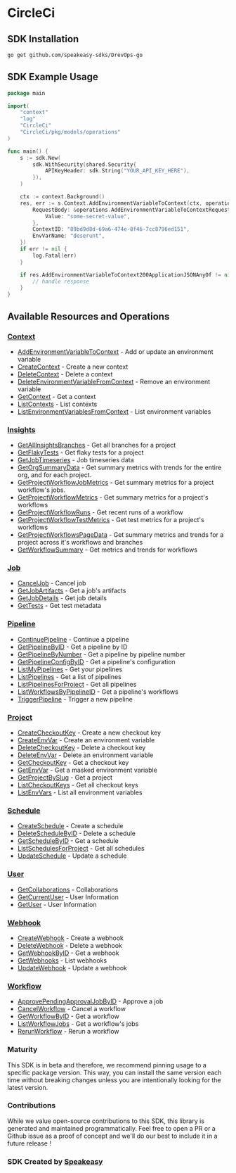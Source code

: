 # CircleCi

<!-- Start SDK Installation -->
## SDK Installation

```bash
go get github.com/speakeasy-sdks/DrevOps-go
```
<!-- End SDK Installation -->

## SDK Example Usage
<!-- Start SDK Example Usage -->
```go
package main

import(
	"context"
	"log"
	"CircleCi"
	"CircleCi/pkg/models/operations"
)

func main() {
    s := sdk.New(
        sdk.WithSecurity(shared.Security{
            APIKeyHeader: sdk.String("YOUR_API_KEY_HERE"),
        }),
    )

    ctx := context.Background()
    res, err := s.Context.AddEnvironmentVariableToContext(ctx, operations.AddEnvironmentVariableToContextRequest{
        RequestBody: &operations.AddEnvironmentVariableToContextRequestBody{
            Value: "some-secret-value",
        },
        ContextID: "89bd9d8d-69a6-474e-8f46-7cc8796ed151",
        EnvVarName: "deserunt",
    })
    if err != nil {
        log.Fatal(err)
    }

    if res.AddEnvironmentVariableToContext200ApplicationJSONAnyOf != nil {
        // handle response
    }
}
```
<!-- End SDK Example Usage -->

<!-- Start SDK Available Operations -->
## Available Resources and Operations


### [Context](docs/context/README.md)

* [AddEnvironmentVariableToContext](docs/context/README.md#addenvironmentvariabletocontext) - Add or update an environment variable
* [CreateContext](docs/context/README.md#createcontext) - Create a new context
* [DeleteContext](docs/context/README.md#deletecontext) - Delete a context
* [DeleteEnvironmentVariableFromContext](docs/context/README.md#deleteenvironmentvariablefromcontext) - Remove an environment variable
* [GetContext](docs/context/README.md#getcontext) - Get a context
* [ListContexts](docs/context/README.md#listcontexts) - List contexts
* [ListEnvironmentVariablesFromContext](docs/context/README.md#listenvironmentvariablesfromcontext) - List environment variables

### [Insights](docs/insights/README.md)

* [GetAllInsightsBranches](docs/insights/README.md#getallinsightsbranches) - Get all branches for a project
* [GetFlakyTests](docs/insights/README.md#getflakytests) - Get flaky tests for a project
* [GetJobTimeseries](docs/insights/README.md#getjobtimeseries) - Job timeseries data
* [GetOrgSummaryData](docs/insights/README.md#getorgsummarydata) - Get summary metrics with trends for the entire org, and for each project.
* [GetProjectWorkflowJobMetrics](docs/insights/README.md#getprojectworkflowjobmetrics) - Get summary metrics for a project workflow's jobs.
* [GetProjectWorkflowMetrics](docs/insights/README.md#getprojectworkflowmetrics) - Get summary metrics for a project's workflows
* [GetProjectWorkflowRuns](docs/insights/README.md#getprojectworkflowruns) - Get recent runs of a workflow
* [GetProjectWorkflowTestMetrics](docs/insights/README.md#getprojectworkflowtestmetrics) - Get test metrics for a project's workflows
* [GetProjectWorkflowsPageData](docs/insights/README.md#getprojectworkflowspagedata) - Get summary metrics and trends for a project across it's workflows and branches
* [GetWorkflowSummary](docs/insights/README.md#getworkflowsummary) - Get metrics and trends for workflows

### [Job](docs/job/README.md)

* [CancelJob](docs/job/README.md#canceljob) - Cancel job
* [GetJobArtifacts](docs/job/README.md#getjobartifacts) - Get a job's artifacts
* [GetJobDetails](docs/job/README.md#getjobdetails) - Get job details
* [GetTests](docs/job/README.md#gettests) - Get test metadata

### [Pipeline](docs/pipeline/README.md)

* [ContinuePipeline](docs/pipeline/README.md#continuepipeline) - Continue a pipeline
* [GetPipelineByID](docs/pipeline/README.md#getpipelinebyid) - Get a pipeline by ID
* [GetPipelineByNumber](docs/pipeline/README.md#getpipelinebynumber) - Get a pipeline by pipeline number
* [GetPipelineConfigByID](docs/pipeline/README.md#getpipelineconfigbyid) - Get a pipeline's configuration
* [ListMyPipelines](docs/pipeline/README.md#listmypipelines) - Get your pipelines
* [ListPipelines](docs/pipeline/README.md#listpipelines) - Get a list of pipelines
* [ListPipelinesForProject](docs/pipeline/README.md#listpipelinesforproject) - Get all pipelines
* [ListWorkflowsByPipelineID](docs/pipeline/README.md#listworkflowsbypipelineid) - Get a pipeline's workflows
* [TriggerPipeline](docs/pipeline/README.md#triggerpipeline) - Trigger a new pipeline

### [Project](docs/project/README.md)

* [CreateCheckoutKey](docs/project/README.md#createcheckoutkey) - Create a new checkout key
* [CreateEnvVar](docs/project/README.md#createenvvar) - Create an environment variable
* [DeleteCheckoutKey](docs/project/README.md#deletecheckoutkey) - Delete a checkout key
* [DeleteEnvVar](docs/project/README.md#deleteenvvar) - Delete an environment variable
* [GetCheckoutKey](docs/project/README.md#getcheckoutkey) - Get a checkout key
* [GetEnvVar](docs/project/README.md#getenvvar) - Get a masked environment variable
* [GetProjectBySlug](docs/project/README.md#getprojectbyslug) - Get a project
* [ListCheckoutKeys](docs/project/README.md#listcheckoutkeys) - Get all checkout keys
* [ListEnvVars](docs/project/README.md#listenvvars) - List all environment variables

### [Schedule](docs/schedule/README.md)

* [CreateSchedule](docs/schedule/README.md#createschedule) - Create a schedule
* [DeleteScheduleByID](docs/schedule/README.md#deleteschedulebyid) - Delete a schedule
* [GetScheduleByID](docs/schedule/README.md#getschedulebyid) - Get a schedule
* [ListSchedulesForProject](docs/schedule/README.md#listschedulesforproject) - Get all schedules
* [UpdateSchedule](docs/schedule/README.md#updateschedule) - Update a schedule

### [User](docs/user/README.md)

* [GetCollaborations](docs/user/README.md#getcollaborations) - Collaborations
* [GetCurrentUser](docs/user/README.md#getcurrentuser) - User Information
* [GetUser](docs/user/README.md#getuser) - User Information

### [Webhook](docs/webhook/README.md)

* [CreateWebhook](docs/webhook/README.md#createwebhook) - Create a webhook
* [DeleteWebhook](docs/webhook/README.md#deletewebhook) - Delete a webhook
* [GetWebhookByID](docs/webhook/README.md#getwebhookbyid) - Get a webhook
* [GetWebhooks](docs/webhook/README.md#getwebhooks) - List webhooks
* [UpdateWebhook](docs/webhook/README.md#updatewebhook) - Update a webhook

### [Workflow](docs/workflow/README.md)

* [ApprovePendingApprovalJobByID](docs/workflow/README.md#approvependingapprovaljobbyid) - Approve a job
* [CancelWorkflow](docs/workflow/README.md#cancelworkflow) - Cancel a workflow
* [GetWorkflowByID](docs/workflow/README.md#getworkflowbyid) - Get a workflow
* [ListWorkflowJobs](docs/workflow/README.md#listworkflowjobs) - Get a workflow's jobs
* [RerunWorkflow](docs/workflow/README.md#rerunworkflow) - Rerun a workflow
<!-- End SDK Available Operations -->

### Maturity

This SDK is in beta and therefore, we recommend pinning usage to a specific package version.
This way, you can install the same version each time without breaking changes unless you are intentionally
looking for the latest version.

### Contributions

While we value open-source contributions to this SDK, this library is generated and maintained programmatically.
Feel free to open a PR or a Github issue as a proof of concept and we'll do our best to include it in a future release !

### SDK Created by [Speakeasy](https://docs.speakeasyapi.dev/docs/using-speakeasy/client-sdks)
